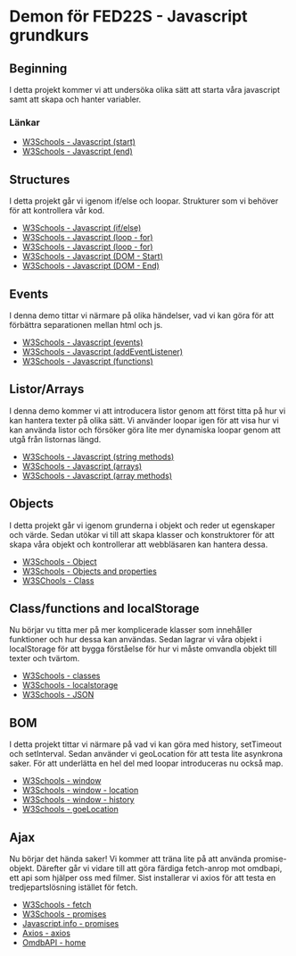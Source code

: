 # Demon för FED22S - Javascript grundkurs

## Beginning

I detta projekt kommer vi att undersöka olika sätt att starta våra javascript samt att skapa och hanter variabler.

### Länkar

- [W3Schools - Javascript (start)](https://www.w3schools.com/js/js_output.asp)
- [W3Schools - Javascript (end)](https://www.w3schools.com/js/js_datatypes.asp)

## Structures

I detta projekt går vi igenom if/else och loopar. Strukturer som vi behöver för att kontrollera vår kod.

- [W3Schools - Javascript (if/else)](https://www.w3schools.com/js/js_if_else.asp)
- [W3Schools - Javascript (loop - for)](https://www.w3schools.com/js/js_loop_for.asp)
- [W3Schools - Javascript (loop - for)](https://www.w3schools.com/js/js_loop_while.asp)
- [W3Schools - Javascript (DOM - Start)](https://www.w3schools.com/js/js_htmldom.asp)
- [W3Schools - Javascript (DOM - End)](https://www.w3schools.com/js/js_htmldom_methods.asp)

## Events

I denna demo tittar vi närmare på olika händelser, vad vi kan göra för att förbättra separationen mellan html och js.

- [W3Schools - Javascript (events)](https://www.w3schools.com/js/js_events.asp)
- [W3Schools - Javascript (addEventListener)](https://www.w3schools.com/jsref/met_document_addeventlistener.asp)
- [W3Schools - Javascript (functions)](https://www.w3schools.com/js/js_functions.asp)

## Listor/Arrays

I denna demo kommer vi att introducera listor genom att först titta på hur vi kan hantera texter på olika sätt. Vi använder loopar igen för att visa hur vi kan använda listor och försöker göra lite mer dynamiska loopar genom att utgå från listornas längd.

- [W3Schools - Javascript (string methods)](https://www.w3schools.com/js/js_string_methods.asp)
- [W3Schools - Javascript (arrays)](https://www.w3schools.com/js/js_arrays.asp)
- [W3Schools - Javascript (array methods)](https://www.w3schools.com/js/js_array_methods.asp)

## Objects

I detta projekt går vi igenom grunderna i objekt och reder ut egenskaper och värde. Sedan utökar vi till att skapa klasser och konstruktorer för att skapa våra objekt och kontrollerar att webbläsaren kan hantera dessa. 

- [W3Schools - Object](https://www.w3schools.com/js/js_objects.asp)
- [W3Schools - Objects and properties](https://www.w3schools.com/js/js_object_properties.asp)
- [W3SChools - Class](https://www.w3schools.com/js/js_class_intro.asp)

## Class/functions and localStorage

Nu börjar vu titta mer på mer komplicerade klasser som innehåller funktioner och hur dessa kan användas. Sedan lagrar vi våra objekt i localStorage för att bygga förståelse för hur vi måste omvandla objekt till texter och tvärtom.

- [W3Schools - classes](https://www.w3schools.com/js/js_class_intro.asp)
- [W3Schools - localstorage](https://www.w3schools.com/jsref/prop_win_localstorage.asp)
- [W3Schools - JSON](https://www.w3schools.com/jsref/jsref_obj_json.asp)

## BOM

I detta projekt tittar vi närmare på vad vi kan göra med history, setTimeout och setInterval. Sedan använder vi geoLocation för att testa lite asynkrona saker. För att underlätta en hel del med loopar introduceras nu också map.

- [W3Schools - window](https://www.w3schools.com/js/js_window.asp)
- [W3Schools - window - location](https://www.w3schools.com/js/js_window_location.asp)
- [W3Schools - window - history](https://www.w3schools.com/js/js_window_history.asp)
- [W3Schools - goeLocation](https://www.w3schools.com/js/js_api_geolocation.asp)

## Ajax

Nu börjar det hända saker! Vi kommer att träna lite på att använda promise-objekt. Därefter går vi vidare till att göra färdiga fetch-anrop mot omdbapi, ett api som hjälper oss med filmer. Sist installerar vi axios för att testa en tredjepartslösning istället för fetch.

- [W3Schools - fetch](https://www.w3schools.com/js/js_api_fetch.asp)
- [W3Schools - promises](https://www.w3schools.com/Js/js_promise.asp)
- [Javascript.info - promises](https://javascript.info/promise-basics)
- [Axios - axios](https://axios-http.com/)
- [OmdbAPI - home](http://omdbapi.com/)
